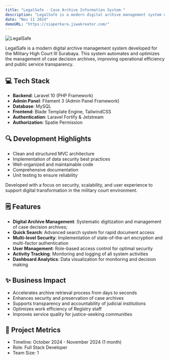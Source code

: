 ```yaml
---
title: "LegalSafe - Case Archive Information System "
description: "LegalSafe is a modern digital archive management system developed for the Military High Court III Surabaya. This system automates and optimizes the management of case decision archives, improving operational efficiency and public service transparency."
date: "Nov 11 2024"
demoURL: "https://siaperkara.jiwakreator.com/"
---
```


![LegalSafe](/legalsafe/thumb.png)

LegalSafe is a modern digital archive management system developed for the Military High Court III Surabaya. This system automates and optimizes the management of case decision archives, improving operational efficiency and public service transparency.

## 💻 Tech Stack
- **Backend**: Laravel 10 (PHP Framework)
- **Admin Panel**: Filament 3 (Admin Panel Framework)
- **Database**: MySQL
- **Frontend**: Blade Template Engine, TailwindCSS
- **Authentication**: Laravel Fortify & Jetstream
- **Authorization**: Spatie Permission

## 🔍 Development Highlights
- Clean and structured MVC architecture
- Implementation of data security best practices
- Well-organized and maintainable code
- Comprehensive documentation
- Unit testing to ensure reliability

Developed with a focus on security, scalability, and user experience to support digital transformation in the military court environment.

## 🗒️ Features
- **Digital Archive Management**: Systematic digitization and management of case decision archives;
- **Quick Search**: Advanced search system for rapid document access
- **Multi-level Security**: Implementation of state-of-the-art encryption and multi-factor authentication
- **User Management**: Role-based access control for optimal security
- **Activity Tracking**: Monitoring and logging of all system activities
- **Dashboard Analytics**: Data visualization for monitoring and decision making

## ✨ Business Impact
- Accelerates archive retrieval process from days to seconds
- Enhances security and preservation of case archives
- Supports transparency and accountability of judicial institutions
- Optimizes work efficiency of Registry staff
- Improves service quality for justice-seeking communities

## 📝 Project Metrics
- Timeline: October 2024 - November 2024 (1 month)
- Role: Full Stack Developer
- Team Size: 1